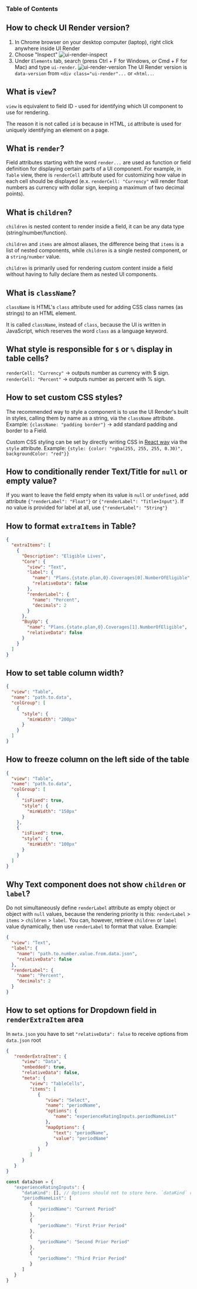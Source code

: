 ### Table of Contents

## How to check UI Render version?

1. In Chrome browser on your desktop computer (laptop), right click anywhere inside UI Render
2. Choose "Inspect"
   ![ui-render-inspect](/ui-render/static/images/ui-render-inspect.png)
3. Under `Elements` tab, search (press Ctrl + F for Windows, or Cmd + F for Mac) and type `ui-render`.
   ![ui-render-version](/ui-render/static/images/ui-render-version.png)
   The UI Render version is `data-version` from `<div class="ui-render"...` or `<html..`.

## What is `view`?

`view` is equivalent to field ID - used for identifying which UI component to use for rendering.

The reason it is not called `id` is because in HTML, `id` attribute is used for uniquely identifying an element on a
page.

## What is `render`?

Field attributes starting with the word `render...` are used as function or field definition for displaying certain
parts of a UI component. For example, in `Table` view, there is `renderCell` attribute used for customizing how value in
each cell should be displayed (e.x. `renderCell: "Currency"` will render float numbers as currency with dollar sign,
keeping a maximum of two decimal points).

## What is `children`?

`children` is nested content to render inside a field, it can be any data type (string/number/function).

`children` and `items` are almost aliases, the difference being that `items` is a list of nested components,
while `children` is a single nested component, or a `string/number` value.

`children` is primarily used for rendering custom content inside a field without having to fully declare them as nested
UI components.

## What is `className`?

`className` is HTML's `class` attribute used for adding CSS class names (as strings) to an HTML element.

It is called `className`, instead of `class`, because the UI is written in JavaScript, which reserves the word `class`
as a language keyword.

## What style is responsible for `$` or `%` display in table cells?

`renderCell: "Currency"` -> outputs number as currency with $ sign.
`renderCell: "Percent"` -> outputs number as percent with % sign.

## How to set custom CSS styles?

The recommended way to style a component is to use the UI Render's built in styles, calling them by name as a string,
via the `className` attribute.
Example: `{className: "padding border"}` -> add standard padding and border to a Field.

Custom CSS styling can be set by directly writing CSS in [React way](https://reactjs.org/docs/faq-styling.html) via
the `style` attribute.
Example: `{style: {color: "rgba(255, 255, 255, 0.30)", backgroundColor: "red"}}`

## How to conditionally render Text/Title for `null` or empty value?

If you want to leave the field empty when its value is `null` or `undefined`, add attribute `{"renderLabel": "Float"}`
or `{"renderLabel": "Title+Input"}`.
If no value is provided for label at all, use `{"renderLabel": "String"}`

## How to format `extraItems` in Table?

```json
{
  "extraItems": [
    {
      "Description": "Eligible Lives",
      "Core": {
        "view": "Text",
        "label": {
          "name": "Plans.{state.plan,0}.Coverages[0].NumberOfEligible",
          "relativeData": false
        },
        "renderLabel": {
          "name": "Percent",
          "decimals": 2
        }
      },
      "BuyUp": {
        "name": "Plans.{state.plan,0}.Coverages[1].NumberOfEligible",
        "relativeData": false
      }
    }
  ]
}
```

## How to set table column width?

```json
{
  "view": "Table",
  "name": "path.to.data",
  "colGroup": [
    {
      "style": {
        "minWidth": "200px"
      }
    }
  ]
}
```

## How to freeze column on the left side of the table

```json
{
  "view": "Table",
  "name": "path.to.data",
  "colGroup": [
    {
      "isFixed": true,
      "style": {
        "minWidth": "150px"
      }
    },
    {
      "isFixed": true,
      "style": {
        "minWidth": "100px"
      }
    }
  ]
}
```

## Why Text component does not show `children` or `label`?

Do not simultaneously define `renderLabel` attribute as empty object or object with `null` values, because the rendering
priority is this:
`renderLabel` > `items` > `children` > `label`.
You can, however, retrieve `children` or `label` value dynamically, then use `renderLabel` to format that value.
Example:

```json
{
  "view": "Text",
  "label": {
    "name": "path.to.number.value.from.data.json",
    "relativeData": false
  },
  "renderLabel": {
    "name": "Percent",
    "decimals": 2
  }
}
```

## How to set options for Dropdown field in `renderExtraItem` area
In `meta.json` you have to set `"relativeData": false` to receive options from `data.json` root
```json
{
   "renderExtraItem": {
      "view": "Data",
      "embedded": true,
      "relativeData": false,
      "meta": {
         "view": "TableCells",
         "items": [
            {
               "view": "Select",
               "name": "periodName",
               "options": {
                  "name": "experienceRatingInputs.periodNameList"
               },
               "mapOptions": {
                  "text": "periodName",
                  "value": "periodName"
               }
            }
         ]
      }
   }
}
```
```js
const dataJson = {
   "experienceRatingInputs": {
      "dataKind": [], // Options should not to store here. `dataKind` can be epmty
      "periodNameList": [
         {
            "periodName": "Current Period"
         },
         {
            "periodName": "First Prior Period"
         },
         {
            "periodName": "Second Prior Period"
         },
         {
            "periodName": "Third Prior Period"
         }
      ]
   }
}
```